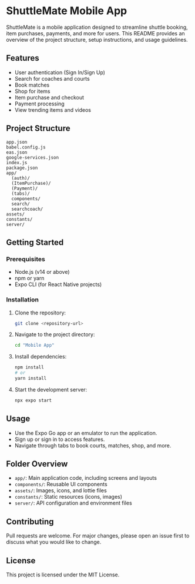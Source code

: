 # ShuttleMate Mobile App

ShuttleMate is a mobile application designed to streamline shuttle booking, item purchases, payments, and more for users. This README provides an overview of the project structure, setup instructions, and usage guidelines.

## Features
- User authentication (Sign In/Sign Up)
- Search for coaches and courts
- Book matches
- Shop for items
- Item purchase and checkout
- Payment processing
- View trending items and videos

## Project Structure
```
app.json
babel.config.js
eas.json
google-services.json
index.js
package.json
app/
  (auth)/
  (ItemPurchase)/
  (Payment)/
  (tabs)/
  components/
  search/
  searchcoach/
assets/
constants/
server/
```

## Getting Started

### Prerequisites
- Node.js (v14 or above)
- npm or yarn
- Expo CLI (for React Native projects)

### Installation
1. Clone the repository:
   ```sh
   git clone <repository-url>
   ```
2. Navigate to the project directory:
   ```sh
   cd "Mobile App"
   ```
3. Install dependencies:
   ```sh
   npm install
   # or
   yarn install
   ```
4. Start the development server:
   ```sh
   npx expo start
   ```

## Usage
- Use the Expo Go app or an emulator to run the application.
- Sign up or sign in to access features.
- Navigate through tabs to book courts, matches, shop, and more.

## Folder Overview
- `app/`: Main application code, including screens and layouts
- `components/`: Reusable UI components
- `assets/`: Images, icons, and lottie files
- `constants/`: Static resources (icons, images)
- `server/`: API configuration and environment files

## Contributing
Pull requests are welcome. For major changes, please open an issue first to discuss what you would like to change.

## License
This project is licensed under the MIT License.
